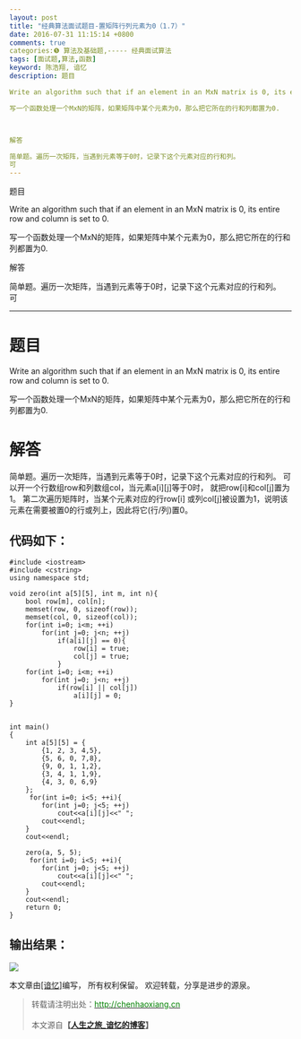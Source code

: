```yaml
---
layout: post
title: "经典算法面试题目-置矩阵行列元素为0（1.7）"
date: 2016-07-31 11:15:14 +0800
comments: true
categories:❺ 算法及基础题,----- 经典面试算法
tags: [面试题,算法,函数]
keyword: 陈浩翔, 谙忆
description: 题目

Write an algorithm such that if an element in an MxN matrix is 0, its entire row and column is set to 0.

写一个函数处理一个MxN的矩阵，如果矩阵中某个元素为0，那么把它所在的行和列都置为0.



解答

简单题。遍历一次矩阵，当遇到元素等于0时，记录下这个元素对应的行和列。  
可 
---
```



题目

Write an algorithm such that if an element in an MxN matrix is 0, its entire row and column is set to 0.

写一个函数处理一个MxN的矩阵，如果矩阵中某个元素为0，那么把它所在的行和列都置为0.



解答

简单题。遍历一次矩阵，当遇到元素等于0时，记录下这个元素对应的行和列。  
可
<!-- more -->
----------

题目
==

Write an algorithm such that if an element in an MxN matrix is 0, its entire row and column is set to 0.

写一个函数处理一个MxN的矩阵，如果矩阵中某个元素为0，那么把它所在的行和列都置为0.


解答
==

简单题。遍历一次矩阵，当遇到元素等于0时，记录下这个元素对应的行和列。 
可以开一个行数组row和列数组col，当元素a[i][j]等于0时， 就把row[i]和col[j]置为1。
第二次遍历矩阵时，当某个元素对应的行row[i] 或列col[j]被设置为1，说明该元素在需要被置0的行或列上，因此将它(行/列)置0。

代码如下：
-----

```
#include <iostream>
#include <cstring>
using namespace std;

void zero(int a[5][5], int m, int n){
    bool row[m], col[n];
    memset(row, 0, sizeof(row));
    memset(col, 0, sizeof(col));
    for(int i=0; i<m; ++i)
        for(int j=0; j<n; ++j)
            if(a[i][j] == 0){
                row[i] = true;
                col[j] = true;
            }
    for(int i=0; i<m; ++i)
        for(int j=0; j<n; ++j)
            if(row[i] || col[j])
                a[i][j] = 0;
}


int main()
{
    int a[5][5] = {
        {1, 2, 3, 4,5},
        {5, 6, 0, 7,8},
        {9, 0, 1, 1,2},
        {3, 4, 1, 1,9},
        {4, 3, 0, 6,9}
    };
     for(int i=0; i<5; ++i){
        for(int j=0; j<5; ++j)
            cout<<a[i][j]<<" ";
        cout<<endl;
    }
    cout<<endl;

    zero(a, 5, 5);
     for(int i=0; i<5; ++i){
        for(int j=0; j<5; ++j)
            cout<<a[i][j]<<" ";
        cout<<endl;
    }
    cout<<endl;
    return 0;
}

```

输出结果：
-----

![](http://img.blog.csdn.net/20160731041921041)



本文章由<a href="http://chenhaoxiang.cn/">[谙忆]</a>编写， 所有权利保留。 
欢迎转载，分享是进步的源泉。
<blockquote cite='陈浩翔'>
<p background-color='#D3D3D3'>转载请注明出处：<a href='http://chenhaoxiang.cn'><font color="green">http://chenhaoxiang.cn</font></a><br><br>
本文源自<strong>【<a href='http://chenhaoxiang.cn' target='_blank'>人生之旅_谙忆的博客</a>】</strong></p>
</blockquote>
